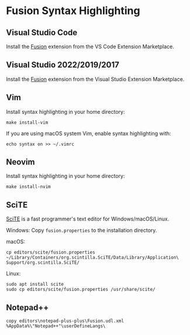 # Fusion Syntax Highlighting

## Visual Studio Code

Install the [Fusion](https://marketplace.visualstudio.com/items?itemName=fusionlanguage.fusion)
extension from the VS Code Extension Marketplace.

## Visual Studio 2022/2019/2017

Install the [Fusion](https://marketplace.visualstudio.com/items?itemName=fusionlanguage.fusion-vs)
extension from the Visual Studio Extension Marketplace.

## Vim

Install syntax highlighting in your home directory:

    make install-vim

If you are using macOS system Vim, enable syntax highlighting with:

    echo syntax on >> ~/.vimrc

## Neovim

Install syntax highlighting in your home directory:

    make install-nvim

## SciTE

[SciTE](https://www.scintilla.org/SciTE.html) is a fast programmer's text editor for Windows/macOS/Linux.

Windows: Copy `fusion.properties` to the installation directory.

macOS:

    cp editors/scite/fusion.properties ~/Library/Containers/org.scintilla.SciTE/Data/Library/Application\ Support/org.scintilla.SciTE/

Linux:

    sudo apt install scite
    sudo cp editors/scite/fusion.properties /usr/share/scite/

## Notepad++

    copy editors\notepad-plus-plus\Fusion.udl.xml %AppData%\"Notepad++"\userDefineLangs\
